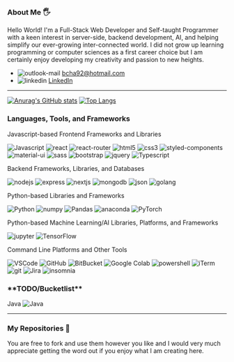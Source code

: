 <!---
bcha92/bcha92 is a ✨ special ✨ repository because its `README.md` (this file) appears on your GitHub profile.
You can click the Preview link to take a look at your changes.
--->

### About Me 🖐
Hello World! I'm a Full-Stack Web Developer and Self-taught Programmer with a keen interest in server-side, backend development, AI, and helping simplify our ever-growing inter-connected world. I did not grow up learning programming or computer sciences as a first career choice but I am certainly enjoy developing my creativity and passion to new heights.
- <img src="https://img.shields.io/badge/Microsoft_Outlook-0078D4?style=for-the-badge&logo=microsoft-outlook&logoColor=white" alt="outlook-mail" /> bcha92@hotmail.com
- <img src="https://img.shields.io/badge/LinkedIn-0077B5?style=for-the-badge&logo=linkedin&logoColor=white" alt="linkedin" /> <a href="https://www.linkedin.com/in/brandon-cha-928775a8/">LinkedIn</a>
---
[![Anurag's GitHub stats](https://github-readme-stats.vercel.app/api?username=bcha92&show_icons=true&theme=merko)](https://github.com/anuraghazra/github-readme-stats)
[![Top Langs](https://github-readme-stats.vercel.app/api/top-langs/?username=bcha92&layout=compact&theme=merko)](https://github.com/anuraghazra/github-readme-stats)

### Languages, Tools, and Frameworks
<!--Javascript Frontend Frameworks-->Javascript-based Frontend Frameworks and Libraries
<img src="https://img.shields.io/badge/JavaScript-F7DF1E?style=for-the-badge&logo=javascript&logoColor=black" alt="Javascript" /> <img src="https://img.shields.io/badge/React-20232A?style=for-the-badge&logo=react&logoColor=61DAFB" alt="react" /> <img src="https://img.shields.io/badge/React_Router-CA4245?style=for-the-badge&logo=react-router&logoColor=white" alt="react-router" /> <img src="https://img.shields.io/badge/HTML5-E34F26?style=for-the-badge&logo=html5&logoColor=white" alt="html5" /> <img src="https://img.shields.io/badge/CSS3-1572B6?style=for-the-badge&logo=css3&logoColor=white" alt="css3" /> <img src="https://img.shields.io/badge/styled--components-DB7093?style=for-the-badge&logo=styled-components&logoColor=white" alt="styled-components" /> <img src="https://img.shields.io/badge/Material--UI-0081CB?style=for-the-badge&logo=material-ui&logoColor=white" alt="material-ui" /> <img src="https://img.shields.io/badge/Sass-CC6699?style=for-the-badge&logo=sass&logoColor=white" alt="sass" /> <img src="https://img.shields.io/badge/Bootstrap-563D7C?style=for-the-badge&logo=bootstrap&logoColor=white" alt="bootstrap" /> <img src="https://img.shields.io/badge/jQuery-0769AD?style=for-the-badge&logo=jquery&logoColor=white" alt="jquery" /> <img src="https://img.shields.io/badge/TypeScript-007ACC?style=for-the-badge&logo=typescript&logoColor=white" alt="Typescript" />

<!--Backend Frameworks-->Backend Frameworks, Libraries, and Databases
<img src="https://img.shields.io/badge/Node.js-339933?style=for-the-badge&logo=nodedotjs&logoColor=white" alt="nodejs" /> <img src="https://img.shields.io/badge/Express.js-000000?style=for-the-badge&logo=express&logoColor=white" alt="express" /> <img src="https://img.shields.io/badge/next.js-000000?style=for-the-badge&logo=nextdotjs&logoColor=white" alt="nextjs" /> <img src="https://img.shields.io/badge/MongoDB-4EA94B?style=for-the-badge&logo=mongodb&logoColor=white" alt="mongodb" /> <img src="https://img.shields.io/badge/json-5E5C5C?style=for-the-badge&logo=json&logoColor=white" alt="json" /> <img src="https://img.shields.io/badge/Go-00ADD8?style=for-the-badge&logo=go&logoColor=white" alt="golang" />

<!--Python Frameworks-->Python-based Libraries and Frameworks
<img src="https://img.shields.io/badge/Python-3776AB?style=for-the-badge&logo=python&logoColor=white" alt="Python" /> <img src="https://img.shields.io/badge/Numpy-777BB4?style=for-the-badge&logo=numpy&logoColor=white" alt="numpy" /> <img src="https://img.shields.io/badge/Pandas-2C2D72?style=for-the-badge&logo=pandas&logoColor=white" alt="Pandas" /> <img src="https://img.shields.io/badge/conda-342B029.svg?&style=for-the-badge&logo=anaconda&logoColor=white" alt="anaconda" /> <img src="https://img.shields.io/badge/PyTorch-EE4C2C?style=for-the-badge&logo=PyTorch&logoColor=white" alt="PyTorch" />

<!--Machine Learning/AI-->Python-based Machine Learning/AI Libraries, Platforms, and Frameworks
<img src="https://img.shields.io/badge/Jupyter-F37626.svg?&style=for-the-badge&logo=Jupyter&logoColor=white" alt="jupyter" /> <img src="https://img.shields.io/badge/TensorFlow-FF6F00?style=for-the-badge&logo=TensorFlow&logoColor=white" alt="TensorFlow" />

<!--Platforms-->Command Line Platforms and Other Tools
<img src="https://img.shields.io/badge/Visual_Studio-5C2D91?style=for-the-badge&logo=visual%20studio&logoColor=white" alt="VSCode" /> <img src="https://img.shields.io/badge/GitHub-100000?style=for-the-badge&logo=github&logoColor=white" alt="GitHub" /> <img src="https://img.shields.io/badge/Bitbucket-0747a6?style=for-the-badge&logo=bitbucket&logoColor=white" alt="BitBucket" /> <img src="https://img.shields.io/badge/Colab-F9AB00?style=for-the-badge&logo=googlecolab&color=525252" alt="Google Colab" />  <img src="https://img.shields.io/badge/PowerShell-5391FE?style=for-the-badge&logo=PowerShell&logoColor=white" alt="powershell" /> <img src="https://img.shields.io/badge/iTerm2-000000?style=for-the-badge&logo=iterm2&logoColor=white" alt="iTerm" /> <img src="https://img.shields.io/badge/Git-F05032?style=for-the-badge&logo=git&logoColor=white" alt="git" /> <img src="https://img.shields.io/badge/Jira-0052CC?style=for-the-badge&logo=Jira&logoColor=white" alt="Jira" /> <img src="https://img.shields.io/badge/Insomnia-5849be?style=for-the-badge&logo=Insomnia&logoColor=white" alt="insomnia" />

### \*\*TODO/Bucketlist\*\*
<!--Java-->Java
<img src="https://img.shields.io/badge/Java-ED8B00?style=for-the-badge&logo=java&logoColor=white" alt="Java" />

---

### My Repositories 🧮
You are free to fork and use them however you like and I would very much appreciate getting the word out if you enjoy what I am creating here.
